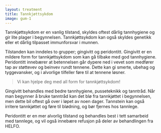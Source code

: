 ```yaml
---
layout: treatment
title: Tannkjøttsykdom
image: gum-1
---
```


Tannkjøttsykdom er en vanlig tilstand, skyldes oftest dårlig tannhygiene og gir
lite plager i begynnelsen. Tannkjøttsykdom kan også skyldes genetikk eller et
dårlig tilpasset immunforsvar i munnen.

<!--more-->

Tilstanden kan inndeles to grupper; gingivitt og peridontitt. Gingivitt er en
mildere form for tannkjøttsykdom som kan gå tilbake med god tannhygiene.
Peridontitt innebærer at betennelsen går dypere ned i vevet som medfører tap av
støttevev og beinvev rundt tennene. Dette kan gi smerte, ubehag og tyggevansker,
og i alvorlige tilfeller føre til at tennene løsner.

> Vi kan hjelpe deg med all form for tannkjøttsykdom!

Gingivitt behandles med bedre tannhygiene, pusseteknikk og tanntråd. Når man
begynner å bruke tanntråd kan det blø fra tannkjøttet i begynnelsen, men dette
bil oftest gå over i løpet av noen dager. Tannstein kan også irritere
tannkjøttet og føre til blødning, og bør fjernes hos tannlege.

Peridontitt er en mer alvorlig tilstand og behandles best i tett samarbeid med
tannlege, og vil også innebære refusjon på deler av behandlingen fra HELFO.
